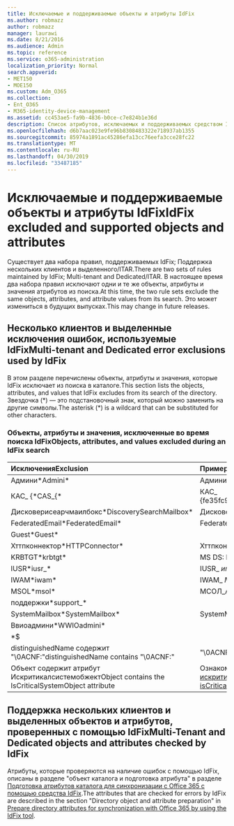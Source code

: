 ```yaml
---
title: Исключаемые и поддерживаемые объекты и атрибуты IdFix
ms.author: robmazz
author: robmazz
manager: laurawi
ms.date: 8/21/2016
ms.audience: Admin
ms.topic: reference
ms.service: o365-administration
localization_priority: Normal
search.appverid:
- MET150
- MOE150
ms.custom: Adm_O365
ms.collection:
- Ent_O365
- M365-identity-device-management
ms.assetid: cc453ae5-fa9b-4836-b0ce-c7e824b1e36d
description: Список атрибутов, исключаемых и поддерживаемых средством IdFix.
ms.openlocfilehash: d6b7aac023e9fe96b8308483322e718937ab1355
ms.sourcegitcommit: 85974a1891ac45286efa13cc76eefa3cce28fc22
ms.translationtype: MT
ms.contentlocale: ru-RU
ms.lasthandoff: 04/30/2019
ms.locfileid: "33487185"
---
```

# <a name="idfix-excluded-and-supported-objects-and-attributes"></a><span data-ttu-id="65888-103">Исключаемые и поддерживаемые объекты и атрибуты IdFix</span><span class="sxs-lookup"><span data-stu-id="65888-103">IdFix excluded and supported objects and attributes</span></span>
<span data-ttu-id="65888-104">Существует два набора правил, поддерживаемых IdFix; Поддержка нескольких клиентов и выделенного/ITAR.</span><span class="sxs-lookup"><span data-stu-id="65888-104">There are two sets of rules maintained by IdFix; Multi-tenant and Dedicated/ITAR.</span></span> <span data-ttu-id="65888-105">В настоящее время два набора правил исключают одни и те же объекты, атрибуты и значения атрибутов из поиска.</span><span class="sxs-lookup"><span data-stu-id="65888-105">At this time, the two rule sets exclude the same objects, attributes, and attribute values from its search.</span></span> <span data-ttu-id="65888-106">Это может измениться в будущих выпусках.</span><span class="sxs-lookup"><span data-stu-id="65888-106">This may change in future releases.</span></span>
  
## <a name="multi-tenant-and-dedicated-error-exclusions-used-by-idfix"></a><span data-ttu-id="65888-107">Несколько клиентов и выделенные исключения ошибок, используемые IdFix</span><span class="sxs-lookup"><span data-stu-id="65888-107">Multi-tenant and Dedicated error exclusions used by IdFix</span></span>
<span data-ttu-id="65888-108">В этом разделе перечислены объекты, атрибуты и значения, которые IdFix исключает из поиска в каталоге.</span><span class="sxs-lookup"><span data-stu-id="65888-108">This section lists the objects, attributes, and values that IdFix excludes from its search of the directory.</span></span> <span data-ttu-id="65888-109">Звездочка (\*) — это подстановочный знак, который можно заменить на другие символы.</span><span class="sxs-lookup"><span data-stu-id="65888-109">The asterisk (\*) is a wildcard that can be substituted for other characters.</span></span>
  
### <a name="objects-attributes-and-values-excluded-during-an-idfix-search"></a><span data-ttu-id="65888-110">Объекты, атрибуты и значения, исключенные во время поиска IdFix</span><span class="sxs-lookup"><span data-stu-id="65888-110">Objects, attributes, and values excluded during an IdFix search</span></span>

|<span data-ttu-id="65888-111">**Исключения**</span><span class="sxs-lookup"><span data-stu-id="65888-111">**Exclusion**</span></span>|<span data-ttu-id="65888-112">**Пример**</span><span class="sxs-lookup"><span data-stu-id="65888-112">**Example**</span></span>|
|:-----|:-----|
|<span data-ttu-id="65888-113">Админи\*</span><span class="sxs-lookup"><span data-stu-id="65888-113">Admini\*</span></span> |<span data-ttu-id="65888-114">Администратор</span><span class="sxs-lookup"><span data-stu-id="65888-114">Administrator</span></span> |
|<span data-ttu-id="65888-115">КАС_ {\*</span><span class="sxs-lookup"><span data-stu-id="65888-115">CAS_{\*</span></span>  |<span data-ttu-id="65888-116">КАС_ {fe35fc98e69e4d08}</span><span class="sxs-lookup"><span data-stu-id="65888-116">CAS_{fe35fc98e69e4d08}</span></span> |
|<span data-ttu-id="65888-117">Дисковерисеарчмаилбокс\*</span><span class="sxs-lookup"><span data-stu-id="65888-117">DiscoverySearchMailbox\*</span></span>  |<span data-ttu-id="65888-118">Дисковерисеарчмаилбокс</span><span class="sxs-lookup"><span data-stu-id="65888-118">DiscoverySearchMailbox</span></span>  |
|<span data-ttu-id="65888-119">FederatedEmail\*</span><span class="sxs-lookup"><span data-stu-id="65888-119">FederatedEmail\*</span></span> |<span data-ttu-id="65888-120">FederatedEmail.</span><span class="sxs-lookup"><span data-stu-id="65888-120">FederatedEmail.</span></span> <span data-ttu-id="65888-121">*GUID*</span><span class="sxs-lookup"><span data-stu-id="65888-121">*GUID*</span></span> |
|<span data-ttu-id="65888-122">Guest\*</span><span class="sxs-lookup"><span data-stu-id="65888-122">Guest\*</span></span> ||
|<span data-ttu-id="65888-123">Хттпконнектор\*</span><span class="sxs-lookup"><span data-stu-id="65888-123">HTTPConnector\*</span></span>  |<span data-ttu-id="65888-124">Хттпконнектор</span><span class="sxs-lookup"><span data-stu-id="65888-124">HTTPConnector</span></span> |
|<span data-ttu-id="65888-125">KRBTGT\*</span><span class="sxs-lookup"><span data-stu-id="65888-125">krbtgt\*</span></span> |<span data-ttu-id="65888-126">MS DS: KrbTgt – Link</span><span class="sxs-lookup"><span data-stu-id="65888-126">ms-DS-KrbTgt-Link</span></span> |
|<span data-ttu-id="65888-127">IUSR\*</span><span class="sxs-lookup"><span data-stu-id="65888-127">iusr_\*</span></span> |<span data-ttu-id="65888-128">IUSR_ *имя_компьютера*</span><span class="sxs-lookup"><span data-stu-id="65888-128">iusr_ *machinename*</span></span> |
|<span data-ttu-id="65888-129">IWAM\*</span><span class="sxs-lookup"><span data-stu-id="65888-129">iwam\*</span></span>  |<span data-ttu-id="65888-130">IWAM_ *MachineName*</span><span class="sxs-lookup"><span data-stu-id="65888-130">IWAM_ *machinename*</span></span> |
|<span data-ttu-id="65888-131">MSOL\*</span><span class="sxs-lookup"><span data-stu-id="65888-131">msol\*</span></span> |<span data-ttu-id="65888-132">МСОЛ_АД_СИНК</span><span class="sxs-lookup"><span data-stu-id="65888-132">MSOL_AD_SYNC</span></span> |
|<span data-ttu-id="65888-133">поддержки\*</span><span class="sxs-lookup"><span data-stu-id="65888-133">support_\*</span></span> ||
|<span data-ttu-id="65888-134">SystemMailbox\*</span><span class="sxs-lookup"><span data-stu-id="65888-134">SystemMailbox\*</span></span> |<span data-ttu-id="65888-135">SystemMailbox { *GUID* }</span><span class="sxs-lookup"><span data-stu-id="65888-135">Systemmailbox{ *GUID*  }</span></span>|
|<span data-ttu-id="65888-136">Ввиоадмини\*</span><span class="sxs-lookup"><span data-stu-id="65888-136">WWIOadmini\*</span></span>  ||
|\*$ ||
|<span data-ttu-id="65888-137">distinguishedName содержит "\0ACNF:"</span><span class="sxs-lookup"><span data-stu-id="65888-137">distinguishedName contains "\0ACNF:"</span></span>|<span data-ttu-id="65888-138">"\0ACNF: *GUID* "</span><span class="sxs-lookup"><span data-stu-id="65888-138">"\0ACNF: *GUID*  "</span></span> |
|<span data-ttu-id="65888-139">Объект содержит атрибут Искритикалсистемобжект</span><span class="sxs-lookup"><span data-stu-id="65888-139">Object contains the IsCriticalSystemObject attribute</span></span> |<span data-ttu-id="65888-140">Ознакомьтесь с [атрибутОм искритикалсистемобжект](https://go.microsoft.com/fwlink/p/?LinkId=401169).</span><span class="sxs-lookup"><span data-stu-id="65888-140">See [Attribute isCriticalSystemObject](https://go.microsoft.com/fwlink/p/?LinkId=401169).</span></span> |
   
## <a name="multi-tenant-and-dedicated-objects-and-attributes-checked-by-idfix"></a><span data-ttu-id="65888-141">Поддержка нескольких клиентов и выделенных объектов и атрибутов, проверенных с помощью IdFix</span><span class="sxs-lookup"><span data-stu-id="65888-141">Multi-Tenant and Dedicated objects and attributes checked by IdFix</span></span>
<span data-ttu-id="65888-142">Атрибуты, которые проверяются на наличие ошибок с помощью IdFix, описаны в разделе "объект каталога и подготовка атрибута" в разделе [Подготовка атрибутов каталога для синхронизации с Office 365 с помощью средства IdFix](prepare-directory-attributes-for-synch-with-idfix.md).</span><span class="sxs-lookup"><span data-stu-id="65888-142">The attributes that are checked for errors by IdFix are described in the section "Directory object and attribute preparation" in [Prepare directory attributes for synchronization with Office 365 by using the IdFix tool](prepare-directory-attributes-for-synch-with-idfix.md).</span></span>
  

